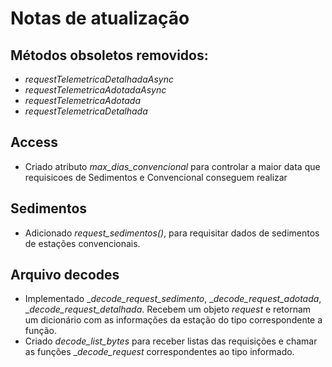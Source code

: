 # Notas de atualização
## Métodos obsoletos removidos:
- _requestTelemetricaDetalhadaAsync_
- _requestTelemetricaAdotadaAsync_
- _requestTelemetricaAdotada_
- _requestTelemetricaDetalhada_


## Access
- Criado atributo _max_dias_convencional_ para controlar a maior data que requisicoes de Sedimentos e Convencional conseguem realizar 

## Sedimentos
- Adicionado _request_sedimentos()_, para requisitar dados de sedimentos de estações convencionais.


## Arquivo decodes
- Implementado __decode_request_sedimento_, __decode_request_adotada_, __decode_request_detalhada_. Recebem um objeto _request_ e retornam um dicionário com as informações da estação do tipo correspondente a função.
- Criado _decode_list_bytes_ para receber listas das requisições e chamar as funções __decode_request_ correspondentes ao tipo informado.
